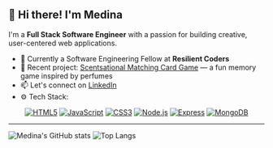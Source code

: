 ## 👋 Hi there! I'm Medina

I'm a **Full Stack Software Engineer** with a passion for building creative, user-centered web applications.

- 🔭 Currently a Software Engineering Fellow at **Resilient Coders**
- 🧠 Recent project: [Scentsational Matching Card Game](#) — a fun memory game inspired by perfumes
- 📫 Let's connect on [LinkedIn](https://www.linkedin.com/in/medina-geyer/)
- ⚙️ Tech Stack:

<div align="center">

[![HTML5](https://img.shields.io/badge/HTML-fb8f67?style=flat-square&logo=HTML5&logoColor=fdfffc)](https://html.com/)
[![JavaScript](https://img.shields.io/badge/JavaScript-172121?style=flat-square&logo=javascript)](https://www.javascript.com/)
[![CSS3](https://img.shields.io/badge/CSS3-2ea3f2?style=flat-square&logo=css3&logoColor=fff)](https://developer.mozilla.org/en-US/docs/Web/CSS)
[![Node.js](https://img.shields.io/badge/Node.js-3c873a?style=flat-square&logo=Node.js&logoColor=fff)](https://nodejs.org/)
[![Express](https://img.shields.io/badge/Express-000?style=flat-square&logo=express&logoColor=fff)](https://expressjs.com/)
[![MongoDB](https://img.shields.io/badge/MongoDB-47a248?style=flat-square&logo=mongodb&logoColor=fff)](https://www.mongodb.com/)

</div>

---

<!-- Optional GitHub Stats -->
![Medina's GitHub stats](https://github-readme-stats.vercel.app/api?username=medinag-codes&show_icons=true&theme=radical)
![Top Langs](https://github-readme-stats.vercel.app/api/top-langs/?username=medinag-codes&layout=compact&theme=radical)
